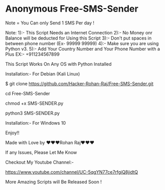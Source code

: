# Anonymous Free-SMS-Sender 

Note = You Can only Send 1 SMS Per day !

Note:
1):-   This Script Needs an Internet Connection
2):-   No Money onr Balance will be deducted for Using this Script
3):-   Don't put spaces in between phone number (Ex- 99999 99999)
4):-   Make sure you are using Python v3.
5):-   Add Your Country Number and Your Phone Number with a Plus EX:-  +911234567899

This Script Works On Any OS with Python Installed

Installation:-  For Debian (Kali Linux)

 $ git clone https://github.com/Hacker-Rohan-Raj/Free-SMS-Sender.git

 cd Free-SMS-Sender

 chmod +x SMS-SENDER.py

 python3 SMS-SENDER.py
 
 Installation:-  For Windows 10 
 
 



Enjoy!!

Made with Love by ❤️❤️❤️Rohan Raj❤️❤️❤️

If any Issues, Please Let Me Know

Checkout My Youtube Channel:-  

https://www.youtube.com/channel/UC-5qgYN77ce7rfgiQ8jidtQ

More Amazing Scripts will Be Released Soon !
